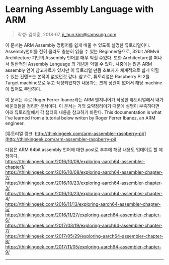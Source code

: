 # Learning Assembly Language with ARM

> 작성: 김지훈, 2018-07, ji_hun.kim@samsung.com 

이 문서는 ARM Assembly 명령어를 쉽게 배울 수 있도록 설명한 튜토리얼이다. Assembly언어를 전혀 몰라도 충분히 읽을 수 있는 Beginner용으로, 32bit ARMv6 Architecture 기반의 Assembly 언어를 매우 익힐 수있다. 또한 Architecture를 떠나서 일반적인 Assembly Language 의 개념을 익힐 수 있다. 시중에는 많은 ARM assembly 언어 참고자료가 있지만 이 튜토리얼 만큼 초보자가 체계적으로 쉽게 익힐 수 있는 컨텐츠는 본적이 없었던것 같다. 참고로, 튜토리얼은 Raspberry PI 2를 Target machine으로 두고 작성되었지만 내용과는 크게 상관이 없어서 해당 machine이 없어도 무방하다.   

이 문서는 주로 Roger Ferrer Ibanez라는 ARM 엔지니어가 작성한 튜토리얼에서 내가 배운것들을 정리한 문서이다. 이 문서는 거의 요약정리이기 때문에 설명이 부족하다면 아래 튜토리얼에서 각 챕터의 내용을 참고하기 바란다. This documentation is what I've learned from a tutorial below writen by Roger Ferrer Ibanez, an ARM engineer.  

[튜토리얼 링크: http://thinkingeek.com/arm-assembler-raspberry-pi/](http://thinkingeek.com/arm-assembler-raspberry-pi)  

다음은 ARM 64bit assembly 언어에 대한 post로 추후에 해당 내용도 업데이트 할 예정이다.  
https://thinkingeek.com/2016/10/08/exploring-aarch64-assembler-chapter1/  
https://thinkingeek.com/2016/10/08/exploring-aarch64-assembler-chapter-2/  
https://thinkingeek.com/2016/10/23/exploring-aarch64-assembler-chapter-3/  
https://thinkingeek.com/2016/10/23/exploring-aarch64-assembler-chapter-4/  
https://thinkingeek.com/2016/11/13/exploring-aarch64-assembler-chapter-5/  
https://thinkingeek.com/2016/11/27/exploring-aarch64-assembler-chapter-6/  
https://thinkingeek.com/2017/03/19/exploring-aarch64-assembler-chapter-7/  
https://thinkingeek.com/2017/05/29/exploring-aarch64-assembler-chapter-8/  
https://thinkingeek.com/2017/11/05/exploring-aarch64-assembler-chapter-9/  

---
